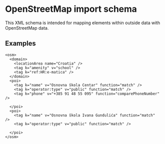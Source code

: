 # OpenStreetMap import schema

This XML schema is intended for mapping elements within outside data with OpenStreetMap data.

## Examples

```
<osm>
  <domain>
    <locationArea name="Croatia" />
    <tag k="amenity" v="school" />
    <tag k="ref:HR:e-matica" />
  </domain>
  <poi>
    <tag k="name" v="Osnovna škola Centar" function="match" />
    <tag k="operator:type" v="public" function="match" />
    <tag k="phone" v="+385 91 48 55 095" function="comparePhoneNumber" />

  </poi>
  <poi>
    <tag k="name" v="Osnovna škola Ivana Gundulića" function="match" />
    <tag k="operator:type" v="public" function="match" />

  </poi>
</osm>
```
